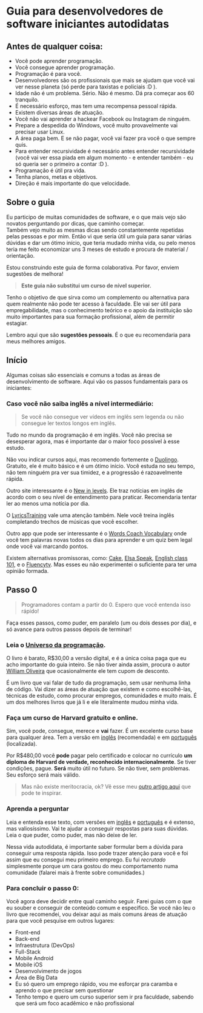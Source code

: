 # Guia para desenvolvedores de software iniciantes autodidatas

## Antes de qualquer coisa:

- Você pode aprender programação.
- Você consegue aprender programação.
- Programação é para você.
- Desenvolvedores são os profissionais que mais se ajudam que você vai ver nesse planeta (só perde para taxistas e policiais :D ).
- Idade não é um problema. Sério. Não é mesmo. Dá pra começar aos 60 tranquilo.
- É necessário esforço, mas tem uma recompensa pessoal rápida.
- Existem diversas áreas de atuação.
- Você não vai aprender a hackear Facebook ou Instagram de ninguém.
- Prepare a despedida do Windows, você muito provavelmente vai precisar usar Linux.
- A área paga bem. E se não pagar, você vai fazer pra você o que sempre quis.
- Para entender recursividade é necessário antes entender recursividade (você vai ver essa piada em algum momento - e entender também - eu só queria ser o primeiro a contar :D ).
- Programação é útil pra vida.
- Tenha planos, metas e objetivos.
- Direção é mais importante do que velocidade.

## Sobre o guia
Eu participo de muitas comunidades de software, e o que mais vejo são novatos perguntando por dicas, que caminho começar.  
Também vejo muito as mesmas dicas sendo constantemente repetidas pelas pessoas e por mim. Então vi que seria útil um guia para sanar várias dúvidas e dar um ótimo início, que teria mudado minha vida, ou pelo menos teria me feito economizar uns 3 meses de estudo e procura de material / orientação.

Estou construindo este guia de forma colaborativa. Por favor, enviem sugestões de melhora!

> **Este guia não substitui um curso de nível superior.**

Tenho o objetivo de que sirva como um complemento ou alternativa para quem realmente não pode ter acesso à faculdade.
Ele vai ser útil para empregabilidade, mas o conhecimento teórico e o apoio da instituição são muito importantes para sua formação profissional, além de permitir estagiar.

Lembro aqui que são **sugestões pessoais**. É o que eu recomendaria para meus melhores amigos.

## Início
Algumas coisas são essenciais e comuns a todas as áreas de desenvolvimento de software. Aqui vão os passos fundamentais para os iniciantes:

### Caso você não saiba inglês a nível intermediário:
> Se você não consegue ver vídeos em inglês sem legenda ou não consegue ler textos longos em inglês.

Tudo no mundo da programação é em inglês. Você não precisa se desesperar agora, mas é importante dar o maior foco possível à esse estudo.

Não vou indicar cursos aqui, mas recomendo fortemente o [Duolingo](https://pt.duolingo.com/). Gratuito, ele é muito básico e é um ótimo início. Você estuda no seu tempo, não tem ninguém pra ver sua timidez, e a progressão é razoavelmente rápida.

Outro site interessante é o [New in levels](https://www.newsinlevels.com/). Ele traz notícias em inglês de acordo com o seu nível de entendimento para praticar. Recomendaria tentar ler ao menos uma notícia por dia.

O [LyricsTraining](https://lyricstraining.com/) vale uma atenção também. Nele você treina inglês completando trechos de músicas que você escolher.

Outro app que pode ser interessante é o [Words Coach Vocabulary](https://play.google.com/store/apps/details?id=com.users.wordsdaily&hl=pt_BR) onde você tem palavras novas todos os dias para aprender e um quiz bem legal onde você vai marcando pontos.

Existem alternativas promissoras, como: [Cake](https://mycake.me/), [Elsa Speak](https://elsaspeak.com/en/), [English class 101](https://www.facebook.com/watch/live/?v=257526708781687&ref=watch_permalink), e o [Fluencytv](https://www.fluencytv.com/linguagem/ingles). Mas esses eu não experimentei o suficiente para ter uma opinião formada.

## Passo 0
>Programadores contam a partir do 0. Espero que você entenda isso rápido!

Faça esses passos, como puder, em paralelo (um ou dois desses por dia), e só avance para outros passos depois de terminar!

### Leia o [Universo da programação](https://www.casadocodigo.com.br/products/livro-universo-programacao).

O livro é barato, R$30,00 a versão digital, e é a única coisa paga que eu acho importante do guia inteiro. Se não tiver ainda assim, procura o autor [William Oliveira](https://woliveiras.com.br/) que ocasionalmente ele tem cupom de desconto.  

É um livro que vai falar de tudo da programação, sem usar nenhuma linha de código. Vai dizer as áreas de atuação que existem e como escolhê-las, técnicas de estudo, como procurar empregos, comunidades e muito mais. É um dos melhores livros que já li e ele literalmente mudou minha vida.
### Faça um curso de Harvard gratuito e online.

Sim, você pode, consegue, merece e **vai** fazer. É um excelente curso base para qualquer área. Tem a versão em [inglês](https://www.edx.org/course/cs50s-introduction-to-computer-science) (recomendada) e em [português](https://fundacao-estudar.myedools.com/cc50-o-curso-de-ciencia-da-computacao-de-harvard?utm_campaign=cc50_link_de_acesso_-_inscritos_na_lp_bug&utm_medium=email&utm_source=RD+Station) (localizada).

Por R$480,00 você **pode** pagar pelo certificado e colocar no currículo **um diploma de Harvard de verdade, reconhecido internacionalmente**. Se tiver condições, pague. **Será** muito útil no futuro. Se não tiver, sem problemas. Seu esforço será mais válido.
> Mas não existe meritocracia, ok? Vê esse meu [outro artigo aqui](https://spinnerzl.wordpress.com/2020/06/19/sempre-e-tempo-de-se-aprimorar/) que pode te inspirar.

### Aprenda a perguntar

Leia e entenda esse texto, com versões em [inglês](http://www.catb.org/esr/faqs/smart-questions.html) e [português](http://blogofscience.com/perguntas.html) e é extenso, mas valiosíssimo. Vai te ajudar a conseguir respostas para suas dúvidas. Leia o que puder, como puder, mas não deixe de ler.

Nessa vida autodidata, é importante saber formular bem a dúvida para conseguir uma resposta rápida. Isso pode trazer atenção para você e foi assim que eu consegui meu primeiro emprego. Eu fui _recrutado_ simplesmente porque um cara gostou do meu comportamento numa comunidade (falarei mais à frente sobre comunidades.)

### Para concluir o passo 0:

Você agora deve decidir entre qual caminho seguir. Farei guias com o que eu souber e conseguir de conteúdo comum e específico. Se você não leu o livro que recomendei, vou deixar aqui as mais comuns áreas de atuação para que você pesquise em outros lugares:

- Front-end
- Back-end
- Infraestrutura (DevOps)
- Full-Stack
- Mobile Android
- Mobile iOS
- Desenvolvimento de jogos
- Área de Big Data
- Eu só quero um emprego rápido, vou me esforçar pra caramba e aprendo o que precisar sem questionar
- Tenho tempo e quero um curso superior sem ir pra faculdade, sabendo que será um foco acadêmico e não profissional
